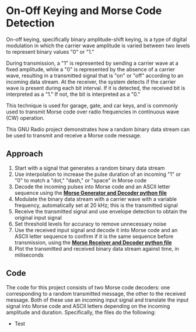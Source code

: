# On-Off Keying and Morse Code Detection
On-off keying, specifically binary amplitude-shift keying, is a type of digital modulation in which the carrier wave amplitude is varied between two levels to represent binary values "0" or "1." 

During transmission, a "1" is represented by sending a carrier wave at a fixed amplitude, while a "0" is represented by the absence of a carrier wave, resulting in a transmitted signal that is "on" or "off" according to an incoming data stream. At the receiver, the system detects if the carrier wave is present during each bit interval. If it is detected, the received bit is interpreted as a "1." If not, the bit is interpreted as a "0." 

This technique is used for garage, gate, and car keys, and is commonly used to transmit Morse code over radio frequencies in continuous wave (CW) operation.  

This GNU Radio project demonstrates how a random binary data stream can be used to transmit and receive a Morse code message.

## Approach

1. Start with a signal that generates a random binary data stream
2. Use interpolation to increase the pulse duration of an incoming "1" or "0" to match a "dot," "dash," or "space" in Morse code
3. Decode the incoming pulses into Morse code and an ASCII letter sequence using the <ins>**Morse Generator and Decoder python file**</ins>
4. Modulate the binary data stream with a carrier wave with a variable frequency, automatically set at 20 kHz; this is the transmitted signal
5. Receive the transmitted signal and use envelope detection to obtain the original input signal
6. Set threshold levels for accuracy to remove unnecessary noise
7. Use the received input signal and decode it into Morse code and an ASCII letter sequence to confirm if it is the same sequence before transmission, using the <ins>**Morse Receiver and Decoder python file**</ins>
8. Plot the transmitted and received binary data stream against time, in miliseconds

## Code
The code for this project consists of two Morse code decoders: one corresponding to a random transmitted message, the other to the received message. Both of these use an incoming input signal and translate the input signal into Morse code and ASCII letters depending on the incoming amplitude and duration. Specifically, the files do the following:
  * Test

